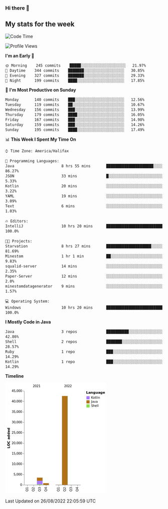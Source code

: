 ### Hi there 👋

## My stats for the week
<!--START_SECTION:waka-->
![Code Time](http://img.shields.io/badge/Code%20Time-390%20hrs%2055%20mins-blue)

![Profile Views](http://img.shields.io/badge/Profile%20Views-0-blue)

**I'm an Early 🐤** 

```text
🌞 Morning    245 commits    █████░░░░░░░░░░░░░░░░░░░░   21.97% 
🌆 Daytime    344 commits    ███████░░░░░░░░░░░░░░░░░░   30.85% 
🌃 Evening    327 commits    ███████░░░░░░░░░░░░░░░░░░   29.33% 
🌙 Night      199 commits    ████░░░░░░░░░░░░░░░░░░░░░   17.85%

```
📅 **I'm Most Productive on Sunday** 

```text
Monday       140 commits    ███░░░░░░░░░░░░░░░░░░░░░░   12.56% 
Tuesday      119 commits    ██░░░░░░░░░░░░░░░░░░░░░░░   10.67% 
Wednesday    156 commits    ███░░░░░░░░░░░░░░░░░░░░░░   13.99% 
Thursday     179 commits    ████░░░░░░░░░░░░░░░░░░░░░   16.05% 
Friday       167 commits    ███░░░░░░░░░░░░░░░░░░░░░░   14.98% 
Saturday     159 commits    ███░░░░░░░░░░░░░░░░░░░░░░   14.26% 
Sunday       195 commits    ████░░░░░░░░░░░░░░░░░░░░░   17.49%

```


📊 **This Week I Spent My Time On** 

```text
⌚︎ Time Zone: America/Halifax

💬 Programming Languages: 
Java                     8 hrs 55 mins       █████████████████████░░░░   86.27% 
JSON                     33 mins             █░░░░░░░░░░░░░░░░░░░░░░░░   5.33% 
Kotlin                   20 mins             ░░░░░░░░░░░░░░░░░░░░░░░░░   3.22% 
YAML                     19 mins             ░░░░░░░░░░░░░░░░░░░░░░░░░   3.09% 
Text                     6 mins              ░░░░░░░░░░░░░░░░░░░░░░░░░   1.03%

🔥 Editors: 
IntelliJ                 10 hrs 20 mins      █████████████████████████   100.0%

🐱‍💻 Projects: 
Starvation               8 hrs 27 mins       ████████████████████░░░░░   81.69% 
Minestom                 1 hr 1 min          ██░░░░░░░░░░░░░░░░░░░░░░░   9.83% 
squalid-server           14 mins             ░░░░░░░░░░░░░░░░░░░░░░░░░   2.35% 
Paper-Server             12 mins             ░░░░░░░░░░░░░░░░░░░░░░░░░   2.0% 
minestomdatagenerator    9 mins              ░░░░░░░░░░░░░░░░░░░░░░░░░   1.57%

💻 Operating System: 
Windows                  10 hrs 20 mins      █████████████████████████   100.0%

```

**I Mostly Code in Java** 

```text
Java                     3 repos             ██████████░░░░░░░░░░░░░░░   42.86% 
Shell                    2 repos             ███████░░░░░░░░░░░░░░░░░░   28.57% 
Ruby                     1 repo              ███░░░░░░░░░░░░░░░░░░░░░░   14.29% 
Kotlin                   1 repo              ███░░░░░░░░░░░░░░░░░░░░░░   14.29%

```


**Timeline**

![Chart not found](https://raw.githubusercontent.com/lyndseyy/lyndseyy/main/charts/bar_graph.png) 


 Last Updated on 26/08/2022 22:05:59 UTC
<!--END_SECTION:waka-->